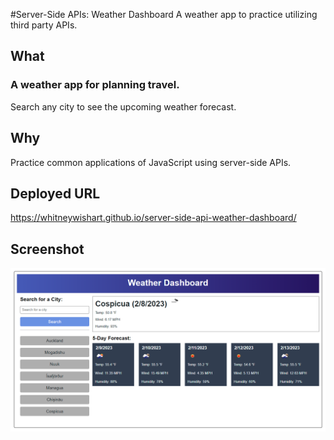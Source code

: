 #Server-Side APIs: Weather Dashboard
A weather app to practice utilizing third party APIs.


## What
### A weather app for planning travel. 
Search any city to see the upcoming weather forecast.


## Why
Practice common applications of JavaScript using server-side APIs.


## Deployed URL
https://whitneywishart.github.io/server-side-api-weather-dashboard/


## Screenshot
<img src= ".\assets\app-screenshot.png" width="650">



